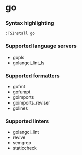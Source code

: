 # go
<!--- THIS DOCUMENT IS AUTOMATICALLY GENERATED, DON'T EDIT IT -->

### Syntax highlighting

```vim
:TSInstall go
```

### Supported language servers

- gopls
- golangci_lint_ls

### Supported formatters

- gofmt
- gofumpt
- goimports
- goimports_reviser
- golines

### Supported linters

- golangci_lint
- revive
- semgrep
- staticcheck
